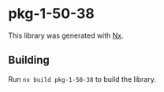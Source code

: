 # pkg-1-50-38

This library was generated with [Nx](https://nx.dev).

## Building

Run `nx build pkg-1-50-38` to build the library.
